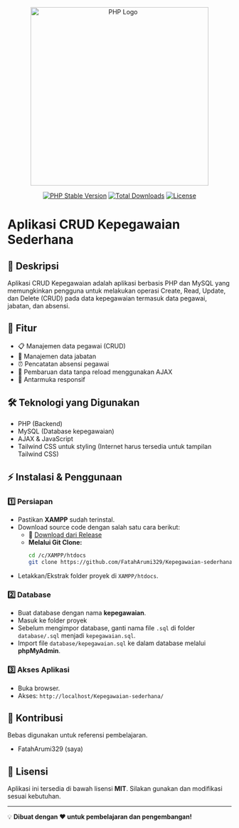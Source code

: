 <p align="center"><a href="https://www.php.net/" target="_blank"><img src="https://upload.wikimedia.org/wikipedia/commons/2/27/PHP-logo.svg" width="400" alt="PHP Logo"></a></p>
<p align="center">
<a href="https://www.php.net/releases/"><img src="https://img.shields.io/badge/PHP-Stable-blue" alt="PHP Stable Version"></a>
<a href="https://www.php.net/downloads"><img src="https://img.shields.io/badge/Downloads-Millions-green" alt="Total Downloads"></a>
<a href="https://www.php.net/license/3_01.txt"><img src="https://img.shields.io/badge/License-PHP_3.01-orange" alt="License"></a>
</p>

# Aplikasi CRUD Kepegawaian Sederhana

## 📌 Deskripsi
Aplikasi CRUD Kepegawaian adalah aplikasi berbasis PHP dan MySQL yang memungkinkan pengguna untuk melakukan operasi Create, Read, Update, dan Delete (CRUD) pada data kepegawaian termasuk data pegawai, jabatan, dan absensi.

## 🎯 Fitur
- 📋 Manajemen data pegawai (CRUD)
- 👔 Manajemen data jabatan
- ⏰ Pencatatan absensi pegawai
- 🔄 Pembaruan data tanpa reload menggunakan AJAX
- 🎨 Antarmuka responsif

## 🛠️ Teknologi yang Digunakan
- PHP (Backend)
- MySQL (Database kepegawaian)
- AJAX & JavaScript
- Tailwind CSS untuk styling (Internet harus tersedia untuk tampilan Tailwind CSS)

## ⚡ Instalasi & Penggunaan

### 1️⃣ Persiapan
- Pastikan **XAMPP** sudah terinstal.
- Download source code dengan salah satu cara berikut:
  - 🔗 [Download dari Release](https://github.com/FatahArumi329/Kepegawaian-sederhana/releases/tag/learning)
  - **Melalui Git Clone:**
    ```bash
    cd /c/XAMPP/htdocs
    git clone https://github.com/FatahArumi329/Kepegawaian-sederhana.git
    ```
- Letakkan/Ekstrak folder proyek di `XAMPP/htdocs`.

### 2️⃣ Database
- Buat database dengan nama **kepegawaian**.
- Masuk ke folder proyek
- Sebelum mengimpor database, ganti nama file ``.sql`` di folder `database/.sql` menjadi ``kepegawaian.sql``.
- Import file `database/kepegawaian.sql` ke dalam database melalui **phpMyAdmin**.

### 3️⃣ Akses Aplikasi
- Buka browser.
- Akses: `http://localhost/Kepegawaian-sederhana/`

## 🤝 Kontribusi
Bebas digunakan untuk referensi pembelajaran.
- FatahArumi329 (saya)

## 📜 Lisensi
Aplikasi ini tersedia di bawah lisensi **MIT**. Silakan gunakan dan modifikasi sesuai kebutuhan.

---
💡 **Dibuat dengan ❤️ untuk pembelajaran dan pengembangan!**

